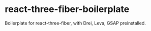 # react-three-fiber-boilerplate
Boilerplate for react-three-fiber, with Drei, Leva, GSAP preinstalled.
